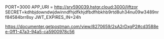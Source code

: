 PORT=3000
APP_URI = http://srv590039.hstgr.cloud:3000/liftzor
SECRET=kdhbjdowndwjdwinndfhjdfkhjdfbdfhbkhb9rtd8uh34nu09w3489nrf84584brr8sy
JWT_EXPIRES_IN=24h


https://documenter.getpostman.com/view/8270659/2sA2rDxgP2#cd3588ee-0ff1-47a3-94a5-ca5900978c56
